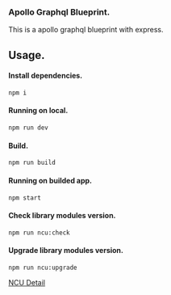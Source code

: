 ### Apollo Graphql Blueprint.

This is a apollo graphql blueprint with express.

## Usage.

#### Install dependencies.

```
npm i
```

#### Running on local.

```
npm run dev
```

#### Build.

```
npm run build
```

#### Running on builded app.

```
npm start
```

#### Check library modules version.

```
npm run ncu:check
```

#### Upgrade library modules version.

```
npm run ncu:upgrade
```

[NCU Detail](https://github.com/raineorshine/npm-check-updates)

